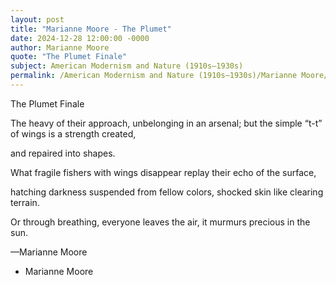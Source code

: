 ```yaml
---
layout: post
title: "Marianne Moore - The Plumet"
date: 2024-12-28 12:00:00 -0000
author: Marianne Moore
quote: "The Plumet Finale"
subject: American Modernism and Nature (1910s–1930s)
permalink: /American Modernism and Nature (1910s–1930s)/Marianne Moore/Marianne Moore - The Plumet
---
```


The Plumet Finale

The heavy of their approach,
unbelonging in an arsenal;
but the simple “t-t” of wings
is a strength created,

and repaired into shapes.

What fragile fishers
with wings disappear
replay their echo of the surface,

hatching darkness suspended
from fellow colors,
shocked skin like clearing terrain.

Or through breathing,
everyone leaves the air,
it murmurs precious in the sun.

—Marianne Moore


- Marianne Moore
